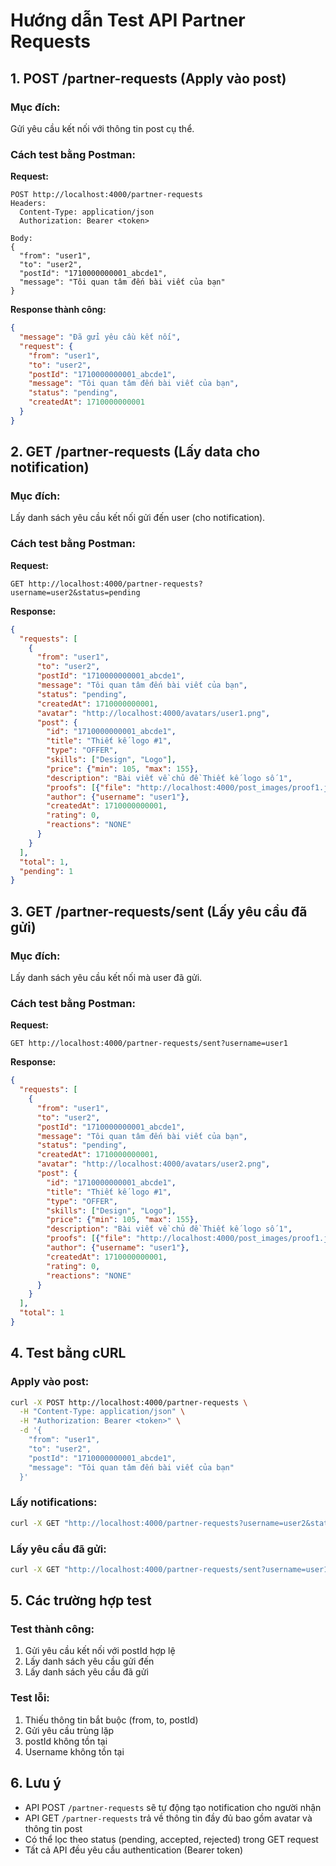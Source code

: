 # Hướng dẫn Test API Partner Requests

## 1. POST /partner-requests (Apply vào post)

### Mục đích:
Gửi yêu cầu kết nối với thông tin post cụ thể.

### Cách test bằng Postman:

**Request:**
```
POST http://localhost:4000/partner-requests
Headers:
  Content-Type: application/json
  Authorization: Bearer <token>

Body:
{
  "from": "user1",
  "to": "user2", 
  "postId": "1710000000001_abcde1",
  "message": "Tôi quan tâm đến bài viết của bạn"
}
```

**Response thành công:**
```json
{
  "message": "Đã gửi yêu cầu kết nối",
  "request": {
    "from": "user1",
    "to": "user2",
    "postId": "1710000000001_abcde1", 
    "message": "Tôi quan tâm đến bài viết của bạn",
    "status": "pending",
    "createdAt": 1710000000001
  }
}
```

## 2. GET /partner-requests (Lấy data cho notification)

### Mục đích:
Lấy danh sách yêu cầu kết nối gửi đến user (cho notification).

### Cách test bằng Postman:

**Request:**
```
GET http://localhost:4000/partner-requests?username=user2&status=pending
```

**Response:**
```json
{
  "requests": [
    {
      "from": "user1",
      "to": "user2",
      "postId": "1710000000001_abcde1",
      "message": "Tôi quan tâm đến bài viết của bạn",
      "status": "pending",
      "createdAt": 1710000000001,
      "avatar": "http://localhost:4000/avatars/user1.png",
      "post": {
        "id": "1710000000001_abcde1",
        "title": "Thiết kế logo #1",
        "type": "OFFER",
        "skills": ["Design", "Logo"],
        "price": {"min": 105, "max": 155},
        "description": "Bài viết về chủ đề Thiết kế logo số 1",
        "proofs": [{"file": "http://localhost:4000/post_images/proof1.jpg", "link": "https://github.com/example/proof1.jpg"}],
        "author": {"username": "user1"},
        "createdAt": 1710000000001,
        "rating": 0,
        "reactions": "NONE"
      }
    }
  ],
  "total": 1,
  "pending": 1
}
```

## 3. GET /partner-requests/sent (Lấy yêu cầu đã gửi)

### Mục đích:
Lấy danh sách yêu cầu kết nối mà user đã gửi.

### Cách test bằng Postman:

**Request:**
```
GET http://localhost:4000/partner-requests/sent?username=user1
```

**Response:**
```json
{
  "requests": [
    {
      "from": "user1",
      "to": "user2", 
      "postId": "1710000000001_abcde1",
      "message": "Tôi quan tâm đến bài viết của bạn",
      "status": "pending",
      "createdAt": 1710000000001,
      "avatar": "http://localhost:4000/avatars/user2.png",
      "post": {
        "id": "1710000000001_abcde1",
        "title": "Thiết kế logo #1",
        "type": "OFFER",
        "skills": ["Design", "Logo"],
        "price": {"min": 105, "max": 155},
        "description": "Bài viết về chủ đề Thiết kế logo số 1",
        "proofs": [{"file": "http://localhost:4000/post_images/proof1.jpg", "link": "https://github.com/example/proof1.jpg"}],
        "author": {"username": "user1"},
        "createdAt": 1710000000001,
        "rating": 0,
        "reactions": "NONE"
      }
    }
  ],
  "total": 1
}
```

## 4. Test bằng cURL

### Apply vào post:
```bash
curl -X POST http://localhost:4000/partner-requests \
  -H "Content-Type: application/json" \
  -H "Authorization: Bearer <token>" \
  -d '{
    "from": "user1",
    "to": "user2",
    "postId": "1710000000001_abcde1", 
    "message": "Tôi quan tâm đến bài viết của bạn"
  }'
```

### Lấy notifications:
```bash
curl -X GET "http://localhost:4000/partner-requests?username=user2&status=pending"
```

### Lấy yêu cầu đã gửi:
```bash
curl -X GET "http://localhost:4000/partner-requests/sent?username=user1"
```

## 5. Các trường hợp test

### Test thành công:
1. Gửi yêu cầu kết nối với postId hợp lệ
2. Lấy danh sách yêu cầu gửi đến
3. Lấy danh sách yêu cầu đã gửi

### Test lỗi:
1. Thiếu thông tin bắt buộc (from, to, postId)
2. Gửi yêu cầu trùng lặp
3. postId không tồn tại
4. Username không tồn tại

## 6. Lưu ý

- API POST `/partner-requests` sẽ tự động tạo notification cho người nhận
- API GET `/partner-requests` trả về thông tin đầy đủ bao gồm avatar và thông tin post
- Có thể lọc theo status (pending, accepted, rejected) trong GET request
- Tất cả API đều yêu cầu authentication (Bearer token) 